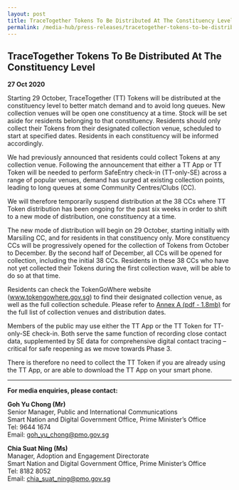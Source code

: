 ```yaml
---
layout: post
title: TraceTogether Tokens To Be Distributed At The Constituency Level
permalink: /media-hub/press-releases/tracetogether-tokens-to-be-distributed-at-the-constituency-level
---
```

## TraceTogether Tokens To Be Distributed At The Constituency Level

**27 Oct 2020**

Starting 29 October, TraceTogether (TT) Tokens will be distributed at the constituency level to better match demand and to avoid long queues. New collection venues will be open one constituency at a time. Stock will be set aside for residents belonging to that constituency. Residents should only collect their Tokens from their designated collection venue, scheduled to start at specified dates. Residents in each constituency will be informed accordingly. 

We had previously announced that residents could collect Tokens at any collection venue. Following the announcement that either a TT App or TT Token will be needed to perform SafeEntry check-in (TT-only-SE) across a range of popular venues, demand has surged at existing collection points, leading to long queues at some Community Centres/Clubs (CC). 

We will therefore temporarily suspend distribution at the 38 CCs where TT Token distribution has been ongoing for the past six weeks in order to shift to a new mode of distribution, one constituency at a time. 

The new mode of distribution will begin on 29 October, starting initially with Marsiling CC, and for residents in that constituency only. More constituency CCs will be progressively opened for the collection of Tokens from October to December. By the second half of December, all CCs will be opened for collection, including the initial 38 CCs. Residents in these 38 CCs who have not yet collected their Tokens during the first collection wave, will be able to do so at that time. 

Residents can check the TokenGoWhere website (www.tokengowhere.gov.sg) to find their designated collection venue, as well as the full collection schedule. Please refer to [Annex A (pdf - 1.8mb)](/files/press-releases/2020/sndgg-tt-token-distribution-oct-2020-annex-a.pdf) for the full list of collection venues and distribution dates.

Members of the public may use either the TT App or the TT Token for TT-only-SE check-in. Both serve the same function of recording close contact data, supplemented by SE data for comprehensive digital contact tracing – critical for safe reopening as we move towards Phase 3. 

There is therefore no need to collect the TT Token if you are already using the TT App, or are able to download the TT App on your smart phone.

----------

**For media enquiries, please contact:**

**Goh Yu Chong (Mr)**<br>
Senior Manager, Public and International Communications<br>
Smart Nation and Digital Government Office, Prime Minister’s Office<br>
Tel: 9644 1674<br>
Email:  [goh_yu_chong@pmo.gov.sg](mailto:goh_yu_chong@pmo.gov.sg)

**Chia Suat Ning (Ms)**<br>
Manager, Adoption and Engagement Directorate<br>
Smart Nation and Digital Government Office, Prime Minister’s Office<br>
Tel: 8182 8052<br>
Email:  [chia_suat_ning@pmo.gov.sg](mailto:chia_suat_ning@pmo.gov.sg)